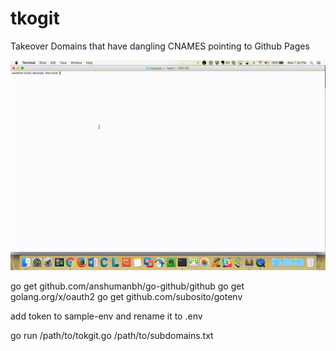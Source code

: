 # tkogit
Takeover Domains that have dangling CNAMES pointing to Github Pages

![Demo](/imgs/out.gif)

go get github.com/anshumanbh/go-github/github
go get golang.org/x/oauth2
go get github.com/subosito/gotenv

add token to sample-env and rename it to .env 

go run /path/to/tokgit.go /path/to/subdomains.txt
